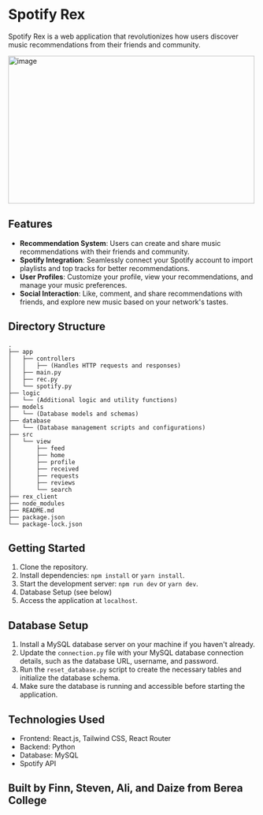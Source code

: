 # Spotify Rex

Spotify Rex is a web application that revolutionizes how users discover music recommendations from their friends and community.

<img src="https://github.com/bledsoef/spotify-rex-revolutionuc/assets/89226977/9a552caf-05e3-4815-b895-da3d757435e9" alt="image" height="300" width="500">



## Features

- **Recommendation System**: Users can create and share music recommendations with their friends and community.
- **Spotify Integration**: Seamlessly connect your Spotify account to import playlists and top tracks for better recommendations.
- **User Profiles**: Customize your profile, view your recommendations, and manage your music preferences.
- **Social Interaction**: Like, comment, and share recommendations with friends, and explore new music based on your network's tastes.

## Directory Structure

```
.
├── app
│   ├── controllers
│   │   ├── (Handles HTTP requests and responses)
│   ├── main.py
│   ├── rec.py
│   └── spotify.py
├── logic
│   └── (Additional logic and utility functions)
├── models
│   └── (Database models and schemas)
├── database
│   └── (Database management scripts and configurations)
├── src
│   └── view
│       ├── feed
│       ├── home
│       ├── profile
│       ├── received
│       ├── requests
│       ├── reviews
│       └── search
├── rex_client
├── node_modules
├── README.md
├── package.json
└── package-lock.json
```

## Getting Started

1. Clone the repository.
2. Install dependencies: `npm install` or `yarn install`.
3. Start the development server: `npm run dev` or `yarn dev`.
4. Database Setup (see below)
5. Access the application at `localhost`.

## Database Setup
1. Install a MySQL database server on your machine if you haven't already.
2. Update the `connection.py` file with your MySQL database connection details, such as the database URL, username, and password.
3. Run the `reset_database.py` script to create the necessary tables and initialize the database schema.
5. Make sure the database is running and accessible before starting the application.

## Technologies Used

- Frontend: React.js, Tailwind CSS, React Router
- Backend: Python
- Database: MySQL
- Spotify API

## Built by Finn, Steven, Ali, and Daize from Berea College
